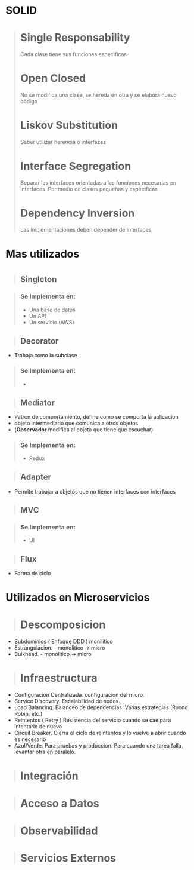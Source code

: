 #
# SOLID
#

> # Single Responsability
> Cada clase tiene sus funciones especificas
> # Open Closed
> No se modifica una clase, se hereda en otra y se elabora nuevo código
> # Liskov Substitution
> Saber utilizar herencia o interfazes
> # Interface Segregation
> Separar las interfaces orientadas a las funciones necesarias en interfaces. Por medio de clases pequeñas y especificas
> # Dependency Inversion
> Las implementaciones deben depender de interfaces

#
# Mas utilizados
#

> ## Singleton

> ### Se Implementa en:
> - Una base de datos
> - Un API
> - Un servicio (AWS)


> ## Decorator
- Trabaja como la subclase
> ### Se Implementa en:
> - 


> ## Mediator
- Patron de comportamiento, define como se comporta la aplicacion
- objeto intermediario que comunica a otros objetos 
- (**Observador** modifica al objeto que tiene que escuchar)

> ### Se Implementa en:
> - Redux


> ## Adapter
- Permite trabajar a objetos que no tienen interfaces con interfaces


> ## MVC

> ### Se Implementa en:
> - UI


> ## Flux
- Forma de ciclo

#
# Utilizados en Microservicios
#
> # Descomposicion
- Subdominios ( Enfoque DDD ) monilitico
- Estrangulacion. - monolitico -> micro
- Bulkhead. - monolitico -> micro

> # Infraestructura
- Configuración Centralizada. configuracion del micro.
- Service Discovery. Escalabilidad de nodos.
- Load Balancing. Balanceo de dependencias. Varias estrategias (Ruond Robin, etc.)
- Reintentos ( Retry ) Resistencia del servicio cuando se cae para intentarlo de nuevo
- Circuit Breaker. Cierra el ciclo de reintentos y lo vuelve a abrir cuando es necesario
- Azul/Verde. Para pruebas y produccion. Para cuando una tarea falla, levantar otra en paralelo.
> # Integración


> # Acceso a Datos


> # Observabilidad


> # Servicios Externos



